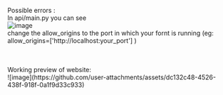 Possible errors :<br>
In api/main.py you can see <br>![image](https://github.com/user-attachments/assets/0e5cd33b-f0b8-4c37-be8c-01ffac380bdd)<br>
change the allow_origins to the port in which your fornt is running (eg: allow_origins=['http://localhost:your_port'] )

<br>
<br>
Working preview of website:<br>
![image](https://github.com/user-attachments/assets/dc132c48-4526-438f-918f-0a1f9d33c933)

